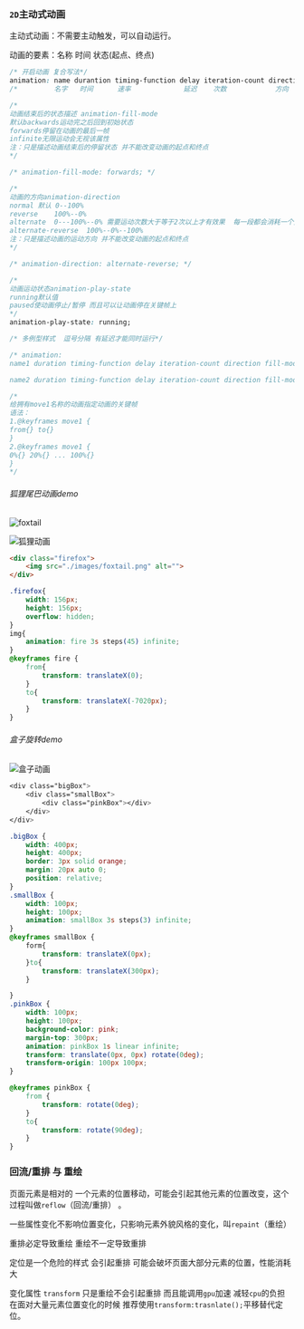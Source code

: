 ### `2D`主动式动画

主动式动画：不需要主动触发，可以自动运行。

动画的要素：名称  时间  状态(起点、终点)

```css
/* 开启动画 复合写法*/
animation: name durantion timing-function delay iteration-count direction fill-mode;
/*         名字   时间      速率             延迟    次数            方向       结束的状态*/

/* 
动画结束后的状态描述 animation-fill-mode
默认backwards运动完之后回到初始状态
forwards停留在动画的最后一帧
infinite无限运动会无视该属性
注：只是描述动画结束后的停留状态 并不能改变动画的起点和终点
*/

/* animation-fill-mode: forwards; */

/* 
动画的方向animation-direction 
normal 默认 0--100%
reverse    100%--0%
alternate  0---100%--0% 需要运动次数大于等于2次以上才有效果  每一段都会消耗一个完整的动画时间
alternate-reverse  100%--0%--100%
注：只是描述动画的运动方向 并不能改变动画的起点和终点
*/

/* animation-direction: alternate-reverse; */

/* 
动画运动状态animation-play-state
running默认值
paused使动画停止/暂停 而且可以让动画停在关键帧上
*/
animation-play-state: running;

/* 多例型样式  逗号分隔 有延迟才能同时运行*/

/* animation:
name1 duration timing-function delay iteration-count direction fill-mode,

name2 duration timing-function delay iteration-count direction fill-mode; */

/* 
给拥有move1名称的动画指定动画的关键帧
语法：
1.@keyframes move1 {
from{} to{}
}
2.@keyframes move1 {
0%{} 20%{} ... 100%{}
}  
*/
```

###### 狐狸尾巴动画demo

![foxtail](https://jjimg-1309015283.cos.ap-chengdu.myqcloud.com/2022-5-19foxtail.png)

![狐狸动画](https://jjimg-1309015283.cos.ap-chengdu.myqcloud.com/2022-5-19%E7%8B%90%E7%8B%B8%E5%8A%A8%E7%94%BB.gif)

```html
<div class="firefox">
    <img src="./images/foxtail.png" alt="">
</div>
```

```css
.firefox{
    width: 156px;
    height: 156px;
    overflow: hidden;
}
img{
    animation: fire 3s steps(45) infinite;
}
@keyframes fire {
    from{
        transform: translateX(0);
    }
    to{
        transform: translateX(-7020px);
    }
}
```



###### 盒子旋转demo

![盒子动画](https://jjimg-1309015283.cos.ap-chengdu.myqcloud.com/2022-5-19%E7%9B%92%E5%AD%90%E5%8A%A8%E7%94%BB.gif)



```css
<div class="bigBox">
	<div class="smallBox">
		<div class="pinkBox"></div>
	</div>
</div>

.bigBox {
    width: 400px;
    height: 400px;
    border: 3px solid orange;
    margin: 20px auto 0;
    position: relative;
}
.smallBox {
    width: 100px;
    height: 100px;
    animation: smallBox 3s steps(3) infinite;
}
@keyframes smallBox {
    form{
        transform: translateX(0px);
    }to{
        transform: translateX(300px);
    }

}
.pinkBox {
    width: 100px;
    height: 100px;
    background-color: pink;
    margin-top: 300px;
    animation: pinkBox 1s linear infinite;
    transform: translate(0px, 0px) rotate(0deg);
    transform-origin: 100px 100px;
}

@keyframes pinkBox {
    from {
        transform: rotate(0deg);
    }
    to{
        transform: rotate(90deg);
    }
}
```



### 回流/重排 与 重绘

  页面元素是相对的 一个元素的位置移动，可能会引起其他元素的位置改变，这个过程叫做`reflow`（回流/重排） 。

  一些属性变化不影响位置变化，只影响元素外貌风格的变化，叫`repaint`（重绘）

  重排必定导致重绘  重绘不一定导致重排

  定位是一个危险的样式 会引起重排 可能会破坏页面大部分元素的位置，性能消耗大  

  变化属性 `transform` 只是重绘不会引起重排 而且能调用`gpu`加速 减轻`cpu`的负担  在面对大量元素位置变化的时候  推荐使用`transform:trasnlate();`平移替代定位。

